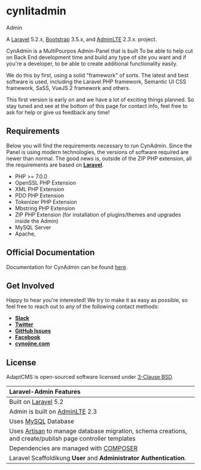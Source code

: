 # cynlitadmin

 Admin

 A [Laravel](http://laravel.com/) 5.2.x, [Bootstrap](http://getbootstrap.com) 3.5.x, and [AdminLTE](https://almsaeedstudio.com/themes/AdminLTE/documentation/index.html) 2.3.x. project.

CynAdmin   is a MultiPourpos Admin-Panel that is built To be able to help cut on Back End development time and build any type of site you want and if you're a developer, to be able to create additional functionality easily.

We do this by first, using a solid "framework" of sorts. The latest and best software is used, including the Laravel PHP framework, Semantic UI CSS framework, SaSS, VueJS 2 framework and others.

This first version is early on and we have a lot of exciting things planned. So stay tuned and see at the bottom of this page for contact info, feel free to ask for help or give us feedback any time!

## Requirements

Below you will find the requirements necessary to run CynAdmin. Since the Panel is using modern technologies, the versions of software required are newer than normal. The good news is, outside of the ZIP PHP extension, all the requirements are based on [**Laravel**](https://laravel.com/docs/5.5#server-requirements).

* PHP &gt;= 7.0.0
* OpenSSL PHP Extension
* XML PHP Extension
* PDO PHP Extension
* Tokenizer PHP Extension
* Mbstring PHP Extension
* ZIP PHP Extension \(for installation of plugins/themes and upgrades inside the Admin\)
* MySQL Server
* Apache, 


## Official Documentation

Documentation for CynAdmin can be found [here](https://learn.cynojine.com.com).

## Get Involved

Happy to hear you're interested! We try to make it as easy as possible, so feel free to reach out to any of the following contact methods:


* [**Slack**](https://www.cynojine.com/slack)
* [**Twitter**](https://twitter.com/acynojinetech)
* [**GitHub Issues**](https://github.com/cynlitadmin/issues)
* [**Facebook**](https://www.facebook.com/cynojine/)
* [**cynojine.com**](https://cynojine.com)

## License

AdaptCMS is open-sourced software licensed under [3-Clause BSD](https://opensource.org/licenses/BSD-3-Clause).


| Laravel-Admin Features  |
| :------------ |
|Built on [Laravel](http://laravel.com/) 5.2|
|Admin is built on [AdminLTE](https://almsaeedstudio.com/themes/AdminLTE/documentation/index.html) 2.3|
|Uses [MySQL](https://github.com/mysql) Database|
|Uses [Artisan](http://laravel.com/docs/5.1/artisan) to manage database migration, schema creations, and create/publish page controller templates|
|Dependencies are managed with [COMPOSER](https://getcomposer.org/)|
|Laravel Scaffoldikung **User** and **Administrator Authentication**.|
